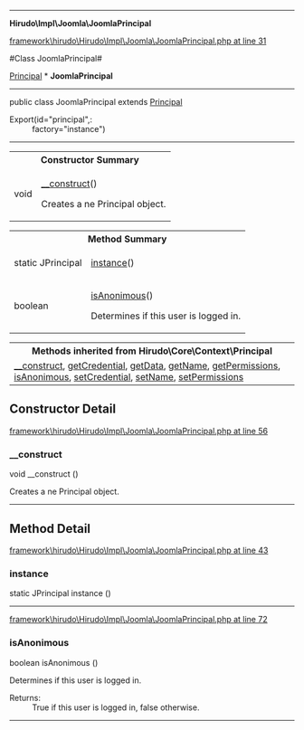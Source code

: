 

- - -

**Hirudo\Impl\Joomla\JoomlaPrincipal**


<a href="https://github.com/JeyDotC/Hirudo/blob/master/framework/hirudo/Hirudo/Impl/Joomla/JoomlaPrincipal.php#L31" >framework\hirudo\Hirudo\Impl\Joomla\JoomlaPrincipal.php at line 31</a>

#Class JoomlaPrincipal#

<a href="https://github.com/JeyDotC/Hirudo-docs/blob/master/hirudo/core/context/Principal.md">Principal</a>
    * **JoomlaPrincipal**




- - -

<p class="signature"><span class='k'>public  class</span> <span class='nx'>JoomlaPrincipal</span>
extends <a href="https://github.com/JeyDotC/Hirudo-docs/blob/master/hirudo/core/context/Principal.md">Principal</a>

</p>

<div class="comment" id="overview_description"><p></p></div>

<dl>
<dt>Export(id="principal",:</dt>
<dd>factory="instance")</dd>
</dl>


- - -

<table id="summary_constructor">
<tr><th colspan="2">Constructor Summary</th></tr>
<tr>
<td><span class='k'></span> <span class='nx'>void</span></td>
<td class="description"><p class="name"><a href="#__construct">__construct</a>()</p><p class="description">Creates a ne Principal object.</p></td>
</tr>
</table>

<table id="summary_method">
<tr><th colspan="2">Method Summary</th></tr>
<tr>
<td><span class='k'>static </span> <span class='nx'>JPrincipal</span></td>
<td class="description"><p class="name"><a href="#instance">instance</a>()</p><p class="description"></p></td>
</tr>
<tr>
<td><span class='k'></span> <span class='nx'>boolean</span></td>
<td class="description"><p class="name"><a href="#isanonimous">isAnonimous</a>()</p><p class="description">Determines if this user is logged in.</p></td>
</tr>
</table>

<table class="inherit">
<tr><th colspan="2">Methods inherited from Hirudo\Core\Context\Principal</th></tr>
<tr><td><a href="https://github.com/JeyDotC/Hirudo-docs/blob/master/hirudo/core/context/Principal.md#__construct">__construct</a>, <a href="https://github.com/JeyDotC/Hirudo-docs/blob/master/hirudo/core/context/Principal.md#getCredential">getCredential</a>, <a href="https://github.com/JeyDotC/Hirudo-docs/blob/master/hirudo/core/context/Principal.md#getData">getData</a>, <a href="https://github.com/JeyDotC/Hirudo-docs/blob/master/hirudo/core/context/Principal.md#getName">getName</a>, <a href="https://github.com/JeyDotC/Hirudo-docs/blob/master/hirudo/core/context/Principal.md#getPermissions">getPermissions</a>, <a href="https://github.com/JeyDotC/Hirudo-docs/blob/master/hirudo/core/context/Principal.md#isAnonimous">isAnonimous</a>, <a href="https://github.com/JeyDotC/Hirudo-docs/blob/master/hirudo/core/context/Principal.md#setCredential">setCredential</a>, <a href="https://github.com/JeyDotC/Hirudo-docs/blob/master/hirudo/core/context/Principal.md#setName">setName</a>, <a href="https://github.com/JeyDotC/Hirudo-docs/blob/master/hirudo/core/context/Principal.md#setPermissions">setPermissions</a></td></tr></table>

<h2 id="detail_method">Constructor Detail</h2>

<a href="https://github.com/JeyDotC/Hirudo/blob/master/framework/hirudo/Hirudo/Impl/Joomla/JoomlaPrincipal.php#L56" >framework\hirudo\Hirudo\Impl\Joomla\JoomlaPrincipal.php at line 56</a>

<h3 id="__construct">__construct</h3>
<span class='k'></span> <span class='nx'>void</span> <span class='nf'>__construct</span> ()

<div class="details">
<p>Creates a ne Principal object.</p>
</div>

- - -

<h2 id="detail_method">Method Detail</h2>

<a href="https://github.com/JeyDotC/Hirudo/blob/master/framework/hirudo/Hirudo/Impl/Joomla/JoomlaPrincipal.php#L43" >framework\hirudo\Hirudo\Impl\Joomla\JoomlaPrincipal.php at line 43</a>

<h3 id="instance()">instance</h3>
<span class='k'>static </span> <span class='nx'>JPrincipal</span> <span class='nf'>instance</span> ()

<div class="details">
<p></p>
</div>

- - -


<a href="https://github.com/JeyDotC/Hirudo/blob/master/framework/hirudo/Hirudo/Impl/Joomla/JoomlaPrincipal.php#L72" >framework\hirudo\Hirudo\Impl\Joomla\JoomlaPrincipal.php at line 72</a>

<h3 id="isAnonimous()">isAnonimous</h3>
<span class='k'></span> <span class='nx'>boolean</span> <span class='nf'>isAnonimous</span> ()

<div class="details">
<p>Determines if this user is logged in.</p><dl>
<dt>Returns:</dt>
<dd>True if this user is logged in, false otherwise.</dd>
</dl>

</div>

- - -

